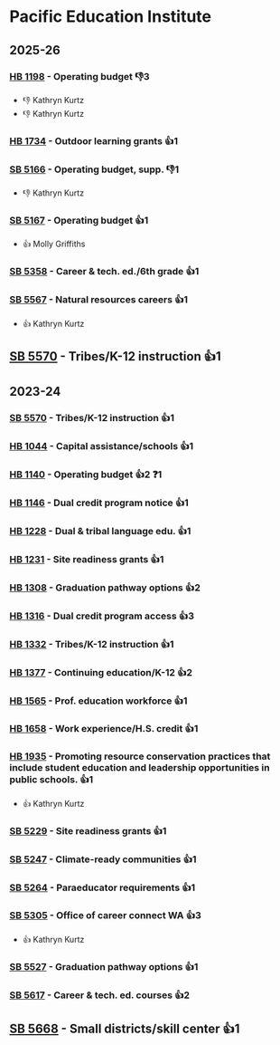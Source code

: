 # Pacific Education Institute
## 2025-26

### [HB 1198](/bill/2025-26/hb/1198/) - Operating budget  👎3 
* 👎 Kathryn Kurtz
* 👎 Kathryn Kurtz

### [HB 1734](/bill/2025-26/hb/1734/) - Outdoor learning grants 👍1  

### [SB 5166](/bill/2025-26/sb/5166/) - Operating budget, supp.  👎1 
* 👎 Kathryn Kurtz

### [SB 5167](/bill/2025-26/sb/5167/) - Operating budget 👍1  
* 👍 Molly Griffiths

### [SB 5358](/bill/2025-26/sb/5358/) - Career & tech. ed./6th grade 👍1  

### [SB 5567](/bill/2025-26/sb/5567/) - Natural resources careers 👍1  
* 👍 Kathryn Kurtz

## [SB 5570](/bill/2025-26/sb/5570/) - Tribes/K-12 instruction 👍1  

## 2023-24

### [SB 5570](/bill/2023-24/sb/5570/) - Tribes/K-12 instruction 👍1  

### [HB 1044](/bill/2023-24/hb/1044/) - Capital assistance/schools 👍1  

### [HB 1140](/bill/2023-24/hb/1140/) - Operating budget 👍2  ❓1

### [HB 1146](/bill/2023-24/hb/1146/) - Dual credit program notice 👍1  

### [HB 1228](/bill/2023-24/hb/1228/) - Dual & tribal language edu. 👍1  

### [HB 1231](/bill/2023-24/hb/1231/) - Site readiness grants 👍1  

### [HB 1308](/bill/2023-24/hb/1308/) - Graduation pathway options 👍2  

### [HB 1316](/bill/2023-24/hb/1316/) - Dual credit program access 👍3  

### [HB 1332](/bill/2023-24/hb/1332/) - Tribes/K-12 instruction 👍1  

### [HB 1377](/bill/2023-24/hb/1377/) - Continuing education/K-12 👍2  

### [HB 1565](/bill/2023-24/hb/1565/) - Prof. education workforce 👍1  

### [HB 1658](/bill/2023-24/hb/1658/) - Work experience/H.S. credit 👍1  

### [HB 1935](/bill/2023-24/hb/1935/) - Promoting resource conservation practices that include student education and leadership opportunities in public schools. 👍1  
* 👍 Kathryn Kurtz

### [SB 5229](/bill/2023-24/sb/5229/) - Site readiness grants 👍1  

### [SB 5247](/bill/2023-24/sb/5247/) - Climate-ready communities 👍1  

### [SB 5264](/bill/2023-24/sb/5264/) - Paraeducator requirements 👍1  

### [SB 5305](/bill/2023-24/sb/5305/) - Office of career connect WA 👍3  
* 👍 Kathryn Kurtz

### [SB 5527](/bill/2023-24/sb/5527/) - Graduation pathway options 👍1  

### [SB 5617](/bill/2023-24/sb/5617/) - Career & tech. ed. courses 👍2  

## [SB 5668](/bill/2023-24/sb/5668/) - Small districts/skill center 👍1  
